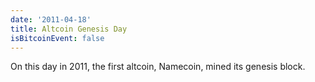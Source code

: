 ```yaml
---
date: '2011-04-18'
title: Altcoin Genesis Day
isBitcoinEvent: false
---
```


On this day in 2011, the first altcoin, Namecoin, mined its genesis block.
